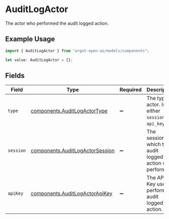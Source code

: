 # AuditLogActor

The actor who performed the audit logged action.

## Example Usage

```typescript
import { AuditLogActor } from "argot-open-ai/models/components";

let value: AuditLogActor = {};
```

## Fields

| Field                                                                              | Type                                                                               | Required                                                                           | Description                                                                        |
| ---------------------------------------------------------------------------------- | ---------------------------------------------------------------------------------- | ---------------------------------------------------------------------------------- | ---------------------------------------------------------------------------------- |
| `type`                                                                             | [components.AuditLogActorType](../../models/components/auditlogactortype.md)       | :heavy_minus_sign:                                                                 | The type of actor. Is either `session` or `api_key`.                               |
| `session`                                                                          | [components.AuditLogActorSession](../../models/components/auditlogactorsession.md) | :heavy_minus_sign:                                                                 | The session in which the audit logged action was performed.                        |
| `apiKey`                                                                           | [components.AuditLogActorApiKey](../../models/components/auditlogactorapikey.md)   | :heavy_minus_sign:                                                                 | The API Key used to perform the audit logged action.                               |